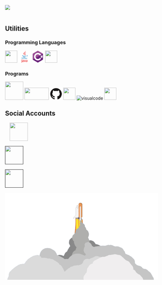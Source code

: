 


<img src="https://github-readme-stats.vercel.app/api?username=iaalHavacilik&&show_icons=true&title_color=ffffff&icon_color=bb2acf&text_color=daf7dc&bg_color=151515">
<br/>
<!--<img src="https://github-readme-stats.vercel.app/api/top-langs/?username=iaalHavacilik&&show_icons=true&title_color=ffffff&icon_color=bb2acf&text_color=daf7dc&bg_color=151515&layout=compact&hide=html" alt="akhilgkrishnan"/>-->


<br/>

<!-- <p float="left">
  <img src="https://activity-graph.herokuapp.com/graph?username=iaalHavacilik&theme=react-dark" width="635" /> 
</p> -->


## Utilities

  ### Programming Languages
  <p align="left">
  <img src="https://cdn.jsdelivr.net/gh/devicons/devicon/icons/python/python-original.svg" width="40" height="40"/>
  <img src="https://raw.githubusercontent.com/devicons/devicon/master/icons/java/java-original-wordmark.svg" width="40" height="40" />
  <img src="https://raw.githubusercontent.com/devicons/devicon/master/icons//csharp/csharp-original.svg" width="40" height="40" />
  <img src="https://icongr.am/devicon/cplusplus-original.svg?size=128&color=currentColor" width="40" height="40" />
  
  </p>
  
  
  ### Programs
   <p align="left">
  
  <img src="https://dashboard.snapcraft.io/site_media/appmedia/2020/10/openrocket.png" width="60" height="60" />
  <img src="https://cdn.jsdelivr.net/gh/devicons/devicon/icons/arduino/arduino-original.svg" width="80" height="40"/>
  <img src="https://raw.githubusercontent.com/devicons/devicon/master/icons/github/github-original.svg" width="40" height="40" /> 
  <img src="https://icongr.am/devicon/visualstudio-plain.svg?size=128&color=currentColor" width="40" height="40" />
  <img src="https://user-images.githubusercontent.com/59020581/117362577-18555280-aec4-11eb-94ef-401c9f28eb38.png" alt="visualcode" width="40" height="40"/>
  <img src="https://upload.wikimedia.org/wikipedia/commons/9/9c/IntelliJ_IDEA_Icon.svg" width="40" height="40" />
  
  
</p>

## Social Accounts



<p align="left"> 
<a href="https://www.instagram.com/iaalhavacilik/"><img style="padding-left:15px" src="https://icongr.am/entypo/instagram.svg?size=128&color=bc1d61" width="60" height="60" /></a>

<a href=""><img src="https://icongr.am/entypo/twitter.svg?size=128&color=349aaf" width="60" height="60" /></a>

<a href=""><img src="https://cdn.jsdelivr.net/gh/devicons/devicon/icons/linkedin/linkedin-original.svg" width="60" height="60"/></a>

</p>


<img src="https://github.com/iaalHavacilik/iaalHavacilik/blob/main/ss-removebg-preview.png?raw=true" />


